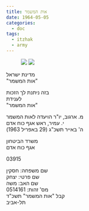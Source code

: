 ```yaml
---
title: אות המשמר
date: 1964-05-05
categories:
  - doc
tags:
  - itzhak
  - army
---
```


<figure class="half">
    <a  href="/haskindocs/assets/images/1964-05-05-ot-hamishmar-1.jpg">
    <img src="/haskindocs/assets/images/1964-05-05-ot-hamishmar-1.jpg"></a>
    <a  href="/haskindocs/assets/images/1964-05-05-ot-hamishmar-2.jpg">
    <img src="/haskindocs/assets/images/1964-05-05-ot-hamishmar-2.jpg"></a>
</figure>

מדינת ישראל  
"אות המשמר"  


בזה ניתנת לך הזכות  
לענידת  
"אות המשמר"

מ. ארגוב, יו"ר הויעדה לאות המשמר  
י. עמיר, ראש אגף כוח אדם  
ה' באייר תשכ"ג (29 באפריל 1963)

משרד הביטחון  
אגף כוח אדם

03915

שם משפחה: חסקין  
שם פרטי:  יצחק  
שם האב: משה  
מס' זהות: 0514161  
קבל "אות המשמר" תשכ"ד  
תל-אביב
